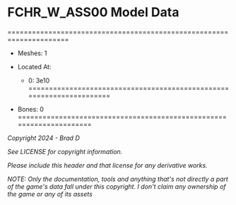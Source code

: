 # FCHR_W_ASS00 Model Data
=====================================================================

* Meshes: 1

* Located At:

  * 0: 3e10
=====================================================================

* Bones: 0
=====================================================================

*Copyright 2024 - Brad D*

*See LICENSE for copyright information.*

*Please include this header and that license for any derivative works.*

*NOTE: Only the documentation, tools and anything that's not directly a part of the game's data fall under this copyright. I don't claim any ownership of the game or any of its assets*
